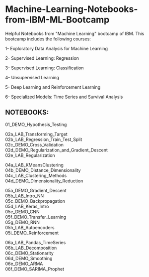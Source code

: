 # Machine-Learning-Notebooks-from-IBM-ML-Bootcamp

Helpful Notebooks from "Machine Learning" bootcamp of IBM. This bootcamp includes the following courses:

1- Exploratory Data Analysis for Machine Learning

2- Supervised Learning: Regression

3- Supervised Learning: Classification

4- Unsupervised Learning

5- Deep Learning and Reinforcement Learning

6- Specialized Models: Time Series and Survival Analysis 




## NOTEBOOKS:

01_DEMO_Hypothesis_Testing   

02a_LAB_Transforming_Target   
02b_LAB_Regression_Train_Test_Split   
02c_DEMO_Cross_Validation   
02d_DEMO_Regularization_and_Gradient_Descent   
02e_LAB_Regularization  

04a_LAB_KMeansClustering        
04b_DEMO_Distance_Dimensionality        
04c_LAB_Clustering_Methods     
04d_DEMO_Dimensionality_Reduction   
   
05a_DEMO_Gradient_Descent   
05b_LAB_Intro_NN    
05c_DEMO_Backpropagation    
05d_LAB_Keras_Intro    
05e_DEMO_CNN  
05f_DEMO_Transfer_Learning    
05g_DEMO_RNN   
05h_LAB_Autoencoders   
05i_DEMO_Reinforcement    

06a_LAB_Pandas_TimeSeries   
06b_LAB_Decomposition    
06c_DEMO_Stationarity    
06d_DEMO_Smoothing   
06e_DEMO_ARMA   
06f_DEMO_SARIMA_Prophet   
